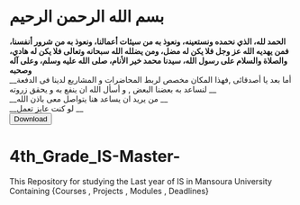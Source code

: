 # بسم الله الرحمن الرحيم
__الحمد لله، الذي نحمده ونستعينه، ونعوذ به من سيئات أعمالنا، ونعوذ به من شرور أنفسنا، فمن يهديه الله عز وجل فلا يكن له مضل، ومن يضلله الله سبحانه وتعالى فلا يكن له هادي، والصلاة والسلام على رسول الله، سيدنا محمد خير الأنام، صلى الله عليه وسلم، وعلى آله وصحبه__
</br>
__أما بعد يا أصدقائى ,فهذا المكان مخصص لربط المحاضرات و المشاريع لدينا فى الدفعة لنساعد به بعضنا البعض , و أسأل الله ان ينفع به و يحقق زروته __
</br>
__من يريد ان يساعد هنا يتواصل معى باذن الله __
</br>
__لو كنت عايز تعمل __
</br>
 <button class = "markdown-button" type="introbutton">Download</button>
# 4th_Grade_IS-Master-
This Repository for studying the Last year of IS in Mansoura University Containing {Courses , Projects , Modules , Deadlines}
